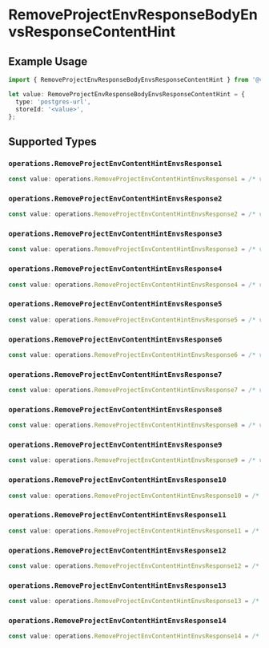 # RemoveProjectEnvResponseBodyEnvsResponseContentHint

## Example Usage

```typescript
import { RemoveProjectEnvResponseBodyEnvsResponseContentHint } from '@vercel/client/models/operations';

let value: RemoveProjectEnvResponseBodyEnvsResponseContentHint = {
  type: 'postgres-url',
  storeId: '<value>',
};
```

## Supported Types

### `operations.RemoveProjectEnvContentHintEnvsResponse1`

```typescript
const value: operations.RemoveProjectEnvContentHintEnvsResponse1 = /* values here */
```

### `operations.RemoveProjectEnvContentHintEnvsResponse2`

```typescript
const value: operations.RemoveProjectEnvContentHintEnvsResponse2 = /* values here */
```

### `operations.RemoveProjectEnvContentHintEnvsResponse3`

```typescript
const value: operations.RemoveProjectEnvContentHintEnvsResponse3 = /* values here */
```

### `operations.RemoveProjectEnvContentHintEnvsResponse4`

```typescript
const value: operations.RemoveProjectEnvContentHintEnvsResponse4 = /* values here */
```

### `operations.RemoveProjectEnvContentHintEnvsResponse5`

```typescript
const value: operations.RemoveProjectEnvContentHintEnvsResponse5 = /* values here */
```

### `operations.RemoveProjectEnvContentHintEnvsResponse6`

```typescript
const value: operations.RemoveProjectEnvContentHintEnvsResponse6 = /* values here */
```

### `operations.RemoveProjectEnvContentHintEnvsResponse7`

```typescript
const value: operations.RemoveProjectEnvContentHintEnvsResponse7 = /* values here */
```

### `operations.RemoveProjectEnvContentHintEnvsResponse8`

```typescript
const value: operations.RemoveProjectEnvContentHintEnvsResponse8 = /* values here */
```

### `operations.RemoveProjectEnvContentHintEnvsResponse9`

```typescript
const value: operations.RemoveProjectEnvContentHintEnvsResponse9 = /* values here */
```

### `operations.RemoveProjectEnvContentHintEnvsResponse10`

```typescript
const value: operations.RemoveProjectEnvContentHintEnvsResponse10 = /* values here */
```

### `operations.RemoveProjectEnvContentHintEnvsResponse11`

```typescript
const value: operations.RemoveProjectEnvContentHintEnvsResponse11 = /* values here */
```

### `operations.RemoveProjectEnvContentHintEnvsResponse12`

```typescript
const value: operations.RemoveProjectEnvContentHintEnvsResponse12 = /* values here */
```

### `operations.RemoveProjectEnvContentHintEnvsResponse13`

```typescript
const value: operations.RemoveProjectEnvContentHintEnvsResponse13 = /* values here */
```

### `operations.RemoveProjectEnvContentHintEnvsResponse14`

```typescript
const value: operations.RemoveProjectEnvContentHintEnvsResponse14 = /* values here */
```
